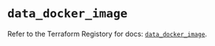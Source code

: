 # `data_docker_image`

Refer to the Terraform Registory for docs: [`data_docker_image`](https://www.terraform.io/docs/providers/docker/d/image).

